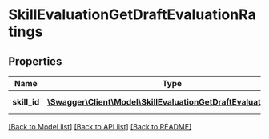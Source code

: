 # SkillEvaluationGetDraftEvaluationRatings

## Properties
Name | Type | Description | Notes
------------ | ------------- | ------------- | -------------
**skill_id** | [**\Swagger\Client\Model\SkillEvaluationGetDraftEvaluationSkillId**](SkillEvaluationGetDraftEvaluationSkillId.md) | Evaluated skill id | 

[[Back to Model list]](../README.md#documentation-for-models) [[Back to API list]](../README.md#documentation-for-api-endpoints) [[Back to README]](../README.md)


